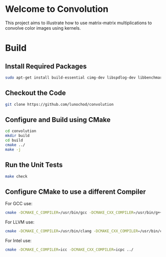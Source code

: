 # Welcome to Convolution
This project aims to illustrate how to use matrix-matrix multiplications to convolve color images using kernels.

# Build

## Install Required Packages
```bash
sudo apt-get install build-essential cimg-dev libspdlog-dev libbenchmark-dev cmake libboost-dev libpng-dev
```

## Checkout the Code
```bash
git clone https://github.com/lunochod/convolution
```

## Configure and Build using CMake
```bash
cd convolution
mkdir build
cd build
cmake ../
make -j
```

## Run the Unit Tests
```bash
make check
```
## Configure CMake to use a different Compiler
For GCC use:
```bash
cmake -DCMAKE_C_COMPILER=/usr/bin/gcc -DCMAKE_CXX_COMPILER=/usr/bin/g++ ../
```

For LLVM use:
```bash
cmake -DCMAKE_C_COMPILER=/usr/bin/clang -DCMAKE_CXX_COMPILER=/usr/bin/clang++ ../
```

For Intel use:
```bash
cmake -DCMAKE_C_COMPILER=icc -DCMAKE_CXX_COMPILER=icpc ../
```
